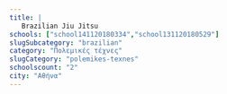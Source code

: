 ```yaml
---
title: |
   Brazilian Jiu Jitsu
schools: ["school141120180334","school131120180529"]
slugSubcategory: "brazilian"
category: "Πολεμικές τέχνες"
slugCategory: "polemikes-texnes"
schoolscount: "2"
city: "Αθήνα"
---
```


